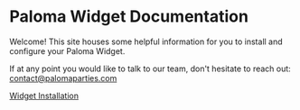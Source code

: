 # Paloma Widget Documentation

Welcome! This site houses some helpful information for you to install and configure your Paloma Widget.

If at any point you would like to talk to our team, don't hesitate to reach out: [contact@palomaparties.com](mailto:contact@palomaparties.com)

[Widget Installation](/installation.md)

